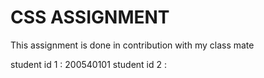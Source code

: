 # CSS ASSIGNMENT 
This assignment is done in contribution with my class mate 

student id 1 : 200540101
student id 2 : 
